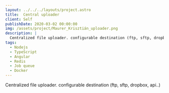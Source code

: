 ```yaml
---
layout: ../../../layouts/project.astro
title:  Central uploader
client: Self
publishDate: 2020-03-02 00:00:00
img: /assets/project/Maurer_Krisztián_uploader.png
description: |
  Centralized file uploader. configurable destination (ftp, sftp, dropbox, api..)
tags:
  - Nodejs
  - TypeScript
  - Angular
  - Redis
  - Job queue
  - Docker
---
```


Centralized file uploader. configurable destination (ftp, sftp, dropbox, api..)